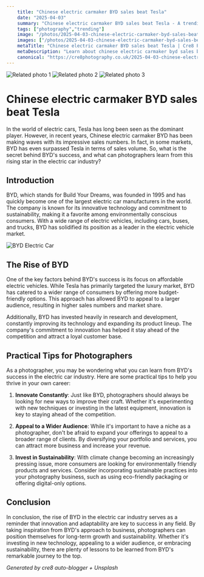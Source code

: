 ```yaml
---
    title: "Chinese electric carmaker BYD sales beat Tesla"
    date: "2025-04-03"
    summary: "Chinese electric carmaker BYD sales beat Tesla - A trending topic in photography."
    tags: ["photography","trending"]
    image: "/photos/2025-04-03-chinese-electric-carmaker-byd-sales-beat-tesla-1.jpg"
    images: ["/photos/2025-04-03-chinese-electric-carmaker-byd-sales-beat-tesla-1.jpg","/photos/2025-04-03-chinese-electric-carmaker-byd-sales-beat-tesla-2.jpg","/photos/2025-04-03-chinese-electric-carmaker-byd-sales-beat-tesla-3.jpg"]
    metaTitle: "Chinese electric carmaker BYD sales beat Tesla | Cre8 Photography"
    metaDescription: "Learn about chinese electric carmaker byd sales beat tesla in photography with practical tips and insights."
    canonical: "https://cre8photography.co.uk/2025-04-03-chinese-electric-carmaker-byd-sales-beat-tesla"
---
```



<div class="grid grid-cols-1 sm:grid-cols-2 md:grid-cols-3 gap-4">
  <img src="/photos/2025-04-03-chinese-electric-carmaker-byd-sales-beat-tesla-1.jpg" alt="Related photo 1" class="w-full rounded-lg" />
<img src="/photos/2025-04-03-chinese-electric-carmaker-byd-sales-beat-tesla-2.jpg" alt="Related photo 2" class="w-full rounded-lg" />
<img src="/photos/2025-04-03-chinese-electric-carmaker-byd-sales-beat-tesla-3.jpg" alt="Related photo 3" class="w-full rounded-lg" />
</div>


# Chinese electric carmaker BYD sales beat Tesla

In the world of electric cars, Tesla has long been seen as the dominant player. However, in recent years, Chinese electric carmaker BYD has been making waves with its impressive sales numbers. In fact, in some markets, BYD has even surpassed Tesla in terms of sales volume. So, what is the secret behind BYD's success, and what can photographers learn from this rising star in the electric car industry?

## Introduction

BYD, which stands for Build Your Dreams, was founded in 1995 and has quickly become one of the largest electric car manufacturers in the world. The company is known for its innovative technology and commitment to sustainability, making it a favorite among environmentally conscious consumers. With a wide range of electric vehicles, including cars, buses, and trucks, BYD has solidified its position as a leader in the electric vehicle market.

![BYD Electric Car](/path/to/image)

## The Rise of BYD

One of the key factors behind BYD's success is its focus on affordable electric vehicles. While Tesla has primarily targeted the luxury market, BYD has catered to a wider range of consumers by offering more budget-friendly options. This approach has allowed BYD to appeal to a larger audience, resulting in higher sales numbers and market share.

Additionally, BYD has invested heavily in research and development, constantly improving its technology and expanding its product lineup. The company's commitment to innovation has helped it stay ahead of the competition and attract a loyal customer base.

## Practical Tips for Photographers

As a photographer, you may be wondering what you can learn from BYD's success in the electric car industry. Here are some practical tips to help you thrive in your own career:

1. **Innovate Constantly**: Just like BYD, photographers should always be looking for new ways to improve their craft. Whether it's experimenting with new techniques or investing in the latest equipment, innovation is key to staying ahead of the competition.

2. **Appeal to a Wider Audience**: While it's important to have a niche as a photographer, don't be afraid to expand your offerings to appeal to a broader range of clients. By diversifying your portfolio and services, you can attract more business and increase your revenue.

3. **Invest in Sustainability**: With climate change becoming an increasingly pressing issue, more consumers are looking for environmentally friendly products and services. Consider incorporating sustainable practices into your photography business, such as using eco-friendly packaging or offering digital-only options.

## Conclusion

In conclusion, the rise of BYD in the electric car industry serves as a reminder that innovation and adaptability are key to success in any field. By taking inspiration from BYD's approach to business, photographers can position themselves for long-term growth and sustainability. Whether it's investing in new technology, appealing to a wider audience, or embracing sustainability, there are plenty of lessons to be learned from BYD's remarkable journey to the top.

*Generated by cre8 auto-blogger + Unsplash*

